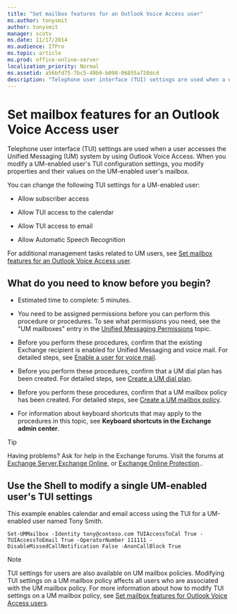 ```yaml
---
title: "Set mailbox features for an Outlook Voice Access user"
ms.author: tonysmit
author: tonysmit
manager: scotv
ms.date: 11/17/2014
ms.audience: ITPro
ms.topic: article
ms.prod: office-online-server
localization_priority: Normal
ms.assetid: a56bfd75-7bc5-49b9-b098-06855a720dcd
description: "Telephone user interface (TUI) settings are used when a user accesses the Unified Messaging (UM) system by using Outlook Voice Access. When you modify a UM-enabled user's TUI configuration settings, you modify properties and their values on the UM-enabled user's mailbox."
---
```


# Set mailbox features for an Outlook Voice Access user

Telephone user interface (TUI) settings are used when a user accesses the Unified Messaging (UM) system by using Outlook Voice Access. When you modify a UM-enabled user's TUI configuration settings, you modify properties and their values on the UM-enabled user's mailbox.
  
You can change the following TUI settings for a UM-enabled user:
  
- Allow subscriber access 
    
- Allow TUI access to the calendar
    
- Allow TUI access to email
    
- Allow Automatic Speech Recognition 
    
For additional management tasks related to UM users, see [Set mailbox features for an Outlook Voice Access user](set-mailbox-features-for-a-user.md).
  
## What do you need to know before you begin?

- Estimated time to complete: 5 minutes.
    
- You need to be assigned permissions before you can perform this procedure or procedures. To see what permissions you need, see the "UM mailboxes" entry in the [Unified Messaging Permissions](http://technet.microsoft.com/library/d326c3bc-8f33-434a-bf02-a83cc26a5498.aspx) topic. 
    
- Before you perform these procedures, confirm that the existing Exchange recipient is enabled for Unified Messaging and voice mail. For detailed steps, see [Enable a user for voice mail](../../voice-mail-unified-messaging/set-up-voice-mail/enable-a-user-for-voice-mail.md).
    
- Before you perform these procedures, confirm that a UM dial plan has been created. For detailed steps, see [Create a UM dial plan](../../voice-mail-unified-messaging/connect-voice-mail-system/create-um-dial-plan.md).
    
- Before you perform these procedures, confirm that a UM mailbox policy has been created. For detailed steps, see [Create a UM mailbox policy](../../voice-mail-unified-messaging/set-up-voice-mail/create-um-mailbox-policy.md).
    
- For information about keyboard shortcuts that may apply to the procedures in this topic, see **Keyboard shortcuts in the Exchange admin center**.
    
> [!TIP]
> Having problems? Ask for help in the Exchange forums. Visit the forums at [Exchange Server](https://go.microsoft.com/fwlink/p/?linkId=60612),[Exchange Online](https://go.microsoft.com/fwlink/p/?linkId=267542), or [Exchange Online Protection](https://go.microsoft.com/fwlink/p/?linkId=285351).. 
  
## Use the Shell to modify a single UM-enabled user's TUI settings

This example enables calendar and email access using the TUI for a UM-enabled user named Tony Smith.
  
```
Set-UMMailbox -Identity tony@contoso.com TUIAccessToCal True -TUIAccessToEmail True -OperatorNumber 111111 -DisableMissedCallNotification False -AnonCallBlock True
```

> [!NOTE]
> TUI settings for users are also available on UM mailbox policies. Modifying TUI settings on a UM mailbox policy affects all users who are associated with the UM mailbox policy. For more information about how to modify TUI settings on a UM mailbox policy, see [Set mailbox features for Outlook Voice Access users](set-mailbox-features-for-users.md). 
  


